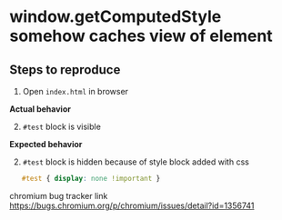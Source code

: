 # window.getComputedStyle somehow caches view of element

## Steps to reproduce

1. Open `index.html` in browser

**Actual behavior**

2. `#test` block is visible

**Expected behavior**

2. `#test` block is hidden because of style block added with css

```css
   #test { display: none !important }
```

chromium bug tracker link https://bugs.chromium.org/p/chromium/issues/detail?id=1356741
